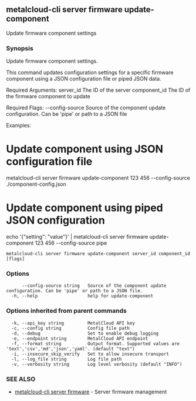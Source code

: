 ## metalcloud-cli server firmware update-component

Update firmware component settings

### Synopsis

Update firmware component settings.

This command updates configuration settings for a specific firmware component
using a JSON configuration file or piped JSON data.

Required Arguments:
  server_id              The ID of the server
  component_id           The ID of the firmware component to update

Required Flags:
  --config-source        Source of the component update configuration. Can be 'pipe' or path to a JSON file

Examples:
  # Update component using JSON configuration file
  metalcloud-cli server firmware update-component 123 456 --config-source ./component-config.json

  # Update component using piped JSON configuration
  echo '{"setting": "value"}' | metalcloud-cli server firmware update-component 123 456 --config-source pipe


```
metalcloud-cli server firmware update-component server_id component_id [flags]
```

### Options

```
      --config-source string   Source of the component update configuration. Can be 'pipe' or path to a JSON file.
  -h, --help                   help for update-component
```

### Options inherited from parent commands

```
  -k, --api_key string         MetalCloud API key
  -c, --config string          Config file path
  -d, --debug                  Set to enable debug logging
  -e, --endpoint string        MetalCloud API endpoint
  -f, --format string          Output format. Supported values are 'text','csv','md','json','yaml'. (default "text")
  -i, --insecure_skip_verify   Set to allow insecure transport
  -l, --log_file string        Log file path
  -v, --verbosity string       Log level verbosity (default "INFO")
```

### SEE ALSO

* [metalcloud-cli server firmware](metalcloud-cli_server_firmware.md)	 - Server firmware management

